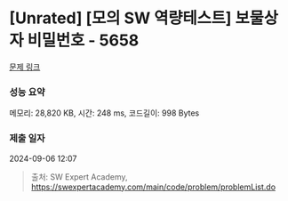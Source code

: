# [Unrated] [모의 SW 역량테스트] 보물상자 비밀번호 - 5658 

[문제 링크](https://swexpertacademy.com/main/code/problem/problemDetail.do?contestProbId=AWXRUN9KfZ8DFAUo) 

### 성능 요약

메모리: 28,820 KB, 시간: 248 ms, 코드길이: 998 Bytes

### 제출 일자

2024-09-06 12:07



> 출처: SW Expert Academy, https://swexpertacademy.com/main/code/problem/problemList.do